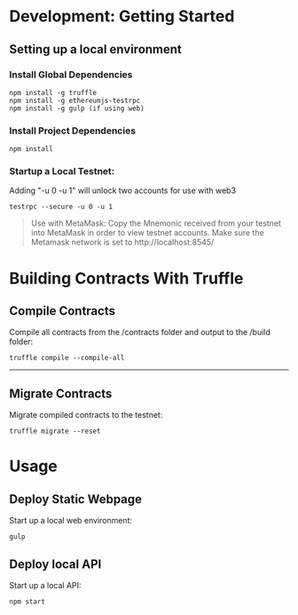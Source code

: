 # Development: Getting Started 

## Setting up a local environment

### Install Global Dependencies
```
npm install -g truffle
npm install -g ethereumjs-testrpc
npm install -g gulp (if using web)
```

### Install Project Dependencies
```
npm install
```

### Startup a Local Testnet:

Adding "-u 0 -u 1" will unlock two accounts for use with web3
```
testrpc --secure -u 0 -u 1
```

> Use with MetaMask: Copy the Mnemonic received from your testnet into MetaMask in order to view testnet accounts. Make sure the Metamask network is set to http://localhost:8545/

# Building Contracts With Truffle 

## Compile Contracts
Compile all contracts from the /contracts folder and output to the /build folder:
```
truffle compile --compile-all
```

---

## Migrate Contracts 
Migrate compiled contracts to the testnet:
```
truffle migrate --reset
```

# Usage

## Deploy Static Webpage
Start up a local web environment:
```
gulp
```

## Deploy local API
Start up a local API:
```
npm start
```